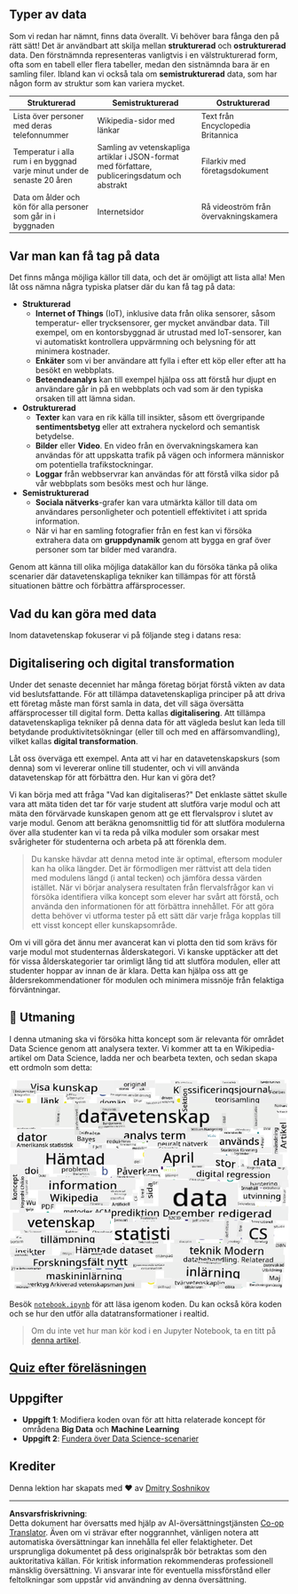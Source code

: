 <!--
CO_OP_TRANSLATOR_METADATA:
{
  "original_hash": "a76ab694b1534fa57981311975660bfe",
  "translation_date": "2025-09-06T12:21:17+00:00",
  "source_file": "1-Introduction/01-defining-data-science/README.md",
  "language_code": "sv"
}
-->
## Typer av data

Som vi redan har nämnt, finns data överallt. Vi behöver bara fånga den på rätt sätt! Det är användbart att skilja mellan **strukturerad** och **ostrukturerad** data. Den förstnämnda representeras vanligtvis i en välstrukturerad form, ofta som en tabell eller flera tabeller, medan den sistnämnda bara är en samling filer. Ibland kan vi också tala om **semistrukturerad** data, som har någon form av struktur som kan variera mycket.

| Strukturerad                                                                | Semistrukturerad                                                                               | Ostrukturerad                          |
| ---------------------------------------------------------------------------- | ---------------------------------------------------------------------------------------------- | --------------------------------------- |
| Lista över personer med deras telefonnummer                                 | Wikipedia-sidor med länkar                                                                     | Text från Encyclopedia Britannica      |
| Temperatur i alla rum i en byggnad varje minut under de senaste 20 åren     | Samling av vetenskapliga artiklar i JSON-format med författare, publiceringsdatum och abstrakt | Filarkiv med företagsdokument          |
| Data om ålder och kön för alla personer som går in i byggnaden              | Internetsidor                                                                                  | Rå videoström från övervakningskamera  |

## Var man kan få tag på data

Det finns många möjliga källor till data, och det är omöjligt att lista alla! Men låt oss nämna några typiska platser där du kan få tag på data:

* **Strukturerad**
  - **Internet of Things** (IoT), inklusive data från olika sensorer, såsom temperatur- eller trycksensorer, ger mycket användbar data. Till exempel, om en kontorsbyggnad är utrustad med IoT-sensorer, kan vi automatiskt kontrollera uppvärmning och belysning för att minimera kostnader.
  - **Enkäter** som vi ber användare att fylla i efter ett köp eller efter att ha besökt en webbplats.
  - **Beteendeanalys** kan till exempel hjälpa oss att förstå hur djupt en användare går in på en webbplats och vad som är den typiska orsaken till att lämna sidan.
* **Ostrukturerad**
  - **Texter** kan vara en rik källa till insikter, såsom ett övergripande **sentimentsbetyg** eller att extrahera nyckelord och semantisk betydelse.
  - **Bilder** eller **Video**. En video från en övervakningskamera kan användas för att uppskatta trafik på vägen och informera människor om potentiella trafikstockningar.
  - **Loggar** från webbservrar kan användas för att förstå vilka sidor på vår webbplats som besöks mest och hur länge.
* **Semistrukturerad**
  - **Sociala nätverks**-grafer kan vara utmärkta källor till data om användares personligheter och potentiell effektivitet i att sprida information.
  - När vi har en samling fotografier från en fest kan vi försöka extrahera data om **gruppdynamik** genom att bygga en graf över personer som tar bilder med varandra.

Genom att känna till olika möjliga datakällor kan du försöka tänka på olika scenarier där datavetenskapliga tekniker kan tillämpas för att förstå situationen bättre och förbättra affärsprocesser.

## Vad du kan göra med data

Inom datavetenskap fokuserar vi på följande steg i datans resa:

## Digitalisering och digital transformation

Under det senaste decenniet har många företag börjat förstå vikten av data vid beslutsfattande. För att tillämpa datavetenskapliga principer på att driva ett företag måste man först samla in data, det vill säga översätta affärsprocesser till digital form. Detta kallas **digitalisering**. Att tillämpa datavetenskapliga tekniker på denna data för att vägleda beslut kan leda till betydande produktivitetsökningar (eller till och med en affärsomvandling), vilket kallas **digital transformation**.

Låt oss överväga ett exempel. Anta att vi har en datavetenskapskurs (som denna) som vi levererar online till studenter, och vi vill använda datavetenskap för att förbättra den. Hur kan vi göra det?

Vi kan börja med att fråga "Vad kan digitaliseras?" Det enklaste sättet skulle vara att mäta tiden det tar för varje student att slutföra varje modul och att mäta den förvärvade kunskapen genom att ge ett flervalsprov i slutet av varje modul. Genom att beräkna genomsnittlig tid för att slutföra modulerna över alla studenter kan vi ta reda på vilka moduler som orsakar mest svårigheter för studenterna och arbeta på att förenkla dem.
> Du kanske hävdar att denna metod inte är optimal, eftersom moduler kan ha olika längder. Det är förmodligen mer rättvist att dela tiden med modulens längd (i antal tecken) och jämföra dessa värden istället.
När vi börjar analysera resultaten från flervalsfrågor kan vi försöka identifiera vilka koncept som elever har svårt att förstå, och använda den informationen för att förbättra innehållet. För att göra detta behöver vi utforma tester på ett sätt där varje fråga kopplas till ett visst koncept eller kunskapsområde.

Om vi vill göra det ännu mer avancerat kan vi plotta den tid som krävs för varje modul mot studenternas ålderskategori. Vi kanske upptäcker att det för vissa ålderskategorier tar orimligt lång tid att slutföra modulen, eller att studenter hoppar av innan de är klara. Detta kan hjälpa oss att ge åldersrekommendationer för modulen och minimera missnöje från felaktiga förväntningar.

## 🚀 Utmaning

I denna utmaning ska vi försöka hitta koncept som är relevanta för området Data Science genom att analysera texter. Vi kommer att ta en Wikipedia-artikel om Data Science, ladda ner och bearbeta texten, och sedan skapa ett ordmoln som detta:

![Ordmoln för Data Science](../../../../translated_images/ds_wordcloud.664a7c07dca57de017c22bf0498cb40f898d48aa85b3c36a80620fea12fadd42.sv.png)

Besök [`notebook.ipynb`](../../../../1-Introduction/01-defining-data-science/notebook.ipynb ':ignore') för att läsa igenom koden. Du kan också köra koden och se hur den utför alla datatransformationer i realtid.

> Om du inte vet hur man kör kod i en Jupyter Notebook, ta en titt på [denna artikel](https://soshnikov.com/education/how-to-execute-notebooks-from-github/).

## [Quiz efter föreläsningen](https://ff-quizzes.netlify.app/en/ds/quiz/1)

## Uppgifter

* **Uppgift 1**: Modifiera koden ovan för att hitta relaterade koncept för områdena **Big Data** och **Machine Learning**  
* **Uppgift 2**: [Fundera över Data Science-scenarier](assignment.md)

## Krediter

Denna lektion har skapats med ♥️ av [Dmitry Soshnikov](http://soshnikov.com)

---

**Ansvarsfriskrivning**:  
Detta dokument har översatts med hjälp av AI-översättningstjänsten [Co-op Translator](https://github.com/Azure/co-op-translator). Även om vi strävar efter noggrannhet, vänligen notera att automatiska översättningar kan innehålla fel eller felaktigheter. Det ursprungliga dokumentet på dess originalspråk bör betraktas som den auktoritativa källan. För kritisk information rekommenderas professionell mänsklig översättning. Vi ansvarar inte för eventuella missförstånd eller feltolkningar som uppstår vid användning av denna översättning.